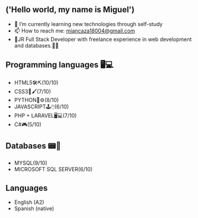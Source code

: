 ## ('Hello world, my name is Miguel')
- 🌱 I’m currently learning new technologies through self-study
- 📫 How to reach me: miancaza18004@gmail.com
- 🍼JR Full Stack Developer with freelance experience in web development and databases.🤷‍♂️

## Programming languages 🖥💻

-  HTML5🛠⛏(10/10) 
- CSS3🎨🖌(7/10)
- PYTHON🐍⚙(8/10)
- JAVASCRIPT🕹🖱(6/10)
- PHP + LARAVEL🖥💻(7/10)
- C#🎮(5/10)

## Databases 📟💾
- MYSQL(9/10)
- MICROSOFT SQL SERVER(6/10)

## Languages
- English (A2)
- Spanish (native)
<!--

